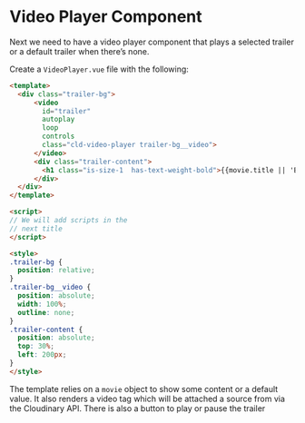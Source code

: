 # Video Player Component

Next we need to have a video player component that plays a selected trailer or a default trailer when there’s none.

Create a `VideoPlayer.vue` file with the following:

```html
<template>
  <div class="trailer-bg">
      <video
        id="trailer"
        autoplay
        loop
        controls
        class="cld-video-player trailer-bg__video">
      </video>
      <div class="trailer-content">
        <h1 class="is-size-1  has-text-weight-bold">{{movie.title || 'Black Panther'}}</h1>
      </div>
  </div>
</template>

<script>
// We will add scripts in the
// next title
</script>

<style>
.trailer-bg {
  position: relative;
}
.trailer-bg__video {
  position: absolute;
  width: 100%;
  outline: none;
}
.trailer-content {
  position: absolute;
  top: 30%;
  left: 200px;
}
</style>
```

The template relies on a `movie` object to show some content or a default value. It also renders a video tag which will be attached a source from via the Cloudinary API. There is also a button to play or pause the trailer